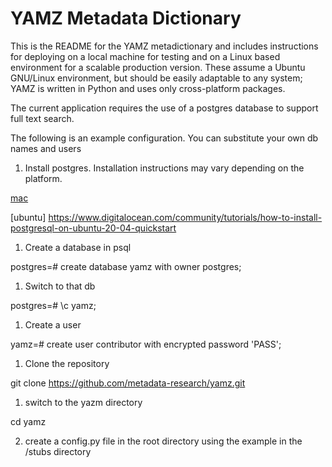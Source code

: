 
# YAMZ Metadata Dictionary

This is the README for the YAMZ metadictionary and includes instructions for
deploying on a local machine for testing and on a Linux based environment for a
scalable production version. These assume a Ubuntu GNU/Linux environment, but
should be easily adaptable to any system; YAMZ is written in Python and uses
only cross-platform packages.

The current application requires the use of a postgres database to support full text search. 

The following is an example configuration. You can substitute your own db names and users


1. Install postgres. Installation instructions may vary depending on the platform.

[mac](https://www.postgresql.org/download/macosx/)

[ubuntu] https://www.digitalocean.com/community/tutorials/how-to-install-postgresql-on-ubuntu-20-04-quickstart

1. Create a database in psql
   
postgres=# create database yamz with owner postgres;


1. Switch to that db

postgres=# \c yamz;


1. Create a user
   
yamz=# create user contributor with encrypted password 'PASS';


1. Clone the repository

git clone https://github.com/metadata-research/yamz.git

1. switch to the yazm directory

cd yamz


2. create a config.py file in the root directory using the example in the /stubs directory